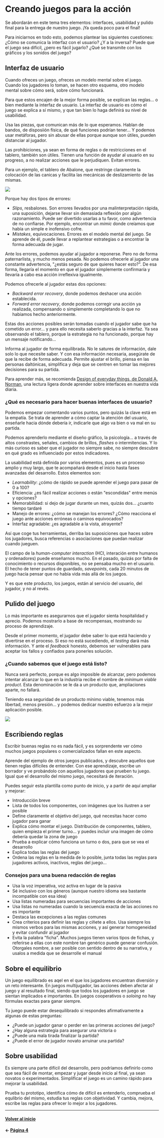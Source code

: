# Creando juegos para la acción

Se abordarán en este tema tres elementos: interfaces, usabilidad y pulido final para la entrega de nuestro juego. ¡Ya queda poco para el final!

Para iniciarnos en todo esto, podemos plantear las siguientes cuestiones: ¿Cómo se comunica la interfaz con el usuario? ¿Y a la inversa?
Puede que el juego sea difícil, ¿pero es fácil jugarlo?
¿Qué se transmite con los gráficos y los sonidos del juego?

## Interfaz de usuario

Cuando ofreces un juego, ofreces un modelo mental sobre el juego. Cuando los jugadores lo toman, se hacen otro esquema, otro modelo mental sobre cómo será, sobre cómo funcionará.

Para que estos encajen de la mejor forma posible, se explican las reglas... o bien mediante la interfaz de usuario. La interfaz de usuario es cómo el juego se explica a sí mismo, y que tan bien lo haga definirá su nivel de usabilidad.

Usa las piezas, que comunican más de lo que esperamos. Hablan de bandos, de disposiión física, de qué funciones podrían tener... Y podemos usar metáforas, pero sin abusar de ellas porque aunque son útiles, pueden distanciar al jugador.

Las prohibiciones, ya sean en forma de reglas o de restricciones en el tablero, también son útiles. Tienen una función de ayudar al usuario en su progreso, a no realizar acciones que le perjudiquen. Evitan errores.

Para un ejemplo, el tablero de Abalone, que restringe claramente la colocación de las canicas y facilita las mecánicas de deslizamiento de las mismas.

![](https://www.jugonesweb.com/wp-content/uploads/2015/12/asmodeeabalone.jpg)

Porque hay dos tipos de errores:

* _Slips_, resbalones. Son errores llevados por una malinterpretación rápida, una suposición, dejarse llevar sin demasiada reflexión por algún razonamiento. Puede ser divertido usarlas a tu favor, como advertencia de no confiarse. Por ejemplo, encontrar un _mimic_ donde creíamos que había un simple e inofensivo cofre.
* _Mistakes_, equivocaciones. Errores en el modelo mental del juego. Se aprende de él, puede llevar a replantear estrategias o a encontrar la forma adecuada de jugar.

Ante los errores, podemos ayudar al jugador a reponerse. Pero no de forma paternarlista, y mucho menos pesada. No podemos ofrecerle al jugador una constante advertencia, "¿estás seguro de que quieres hacer esto?". De esa forma, llegaría el momento en que el jugador simplemente confirmaría y llevaría a cabo esa acción irreflexiva igualmente.

Podemos ofrecerle al jugador estas dos opciones:

* _Backward error recovery_, donde podemos deshacer una acción establecida.
* _Forward error recovery_, donde podemos corregir una acción ya realizada, compensando o simplemente completando lo que no habíamos hecho anteriormente.

Estas dos acciones posibles serán tomadas cuando el jugador sabe que ha cometido un error... y para ello necesita saberlo gracias a la interfaz. Ya sea observando el tablero, porque la estrategia no ha funcionado, porque hay un mensaje notificando...

Informa al jugador de forma equilibrada. No le satures de información, dale solo lo que necesite saber. Y con esa información necesaria, asegúrate de que la recibe de forma adecuada. Permite ajustar el brillo, piensa en las personas daltónicas, simplifica y deja que se centren en tomar las mejores decisiones para su partida.

Para aprender más, se recomienda [Design of everyday things, de Donald A. Norman](https://www.goodreads.com/book/show/840.The_Design_of_Everyday_Things), una lectura ligera donde aprender sobre interfaces en nuestra vida diaria.

### ¿Qué es necesario para hacer buenas interfaces de usuario?

Podemos empezar comentando varios puntos, pero quizás la clave está en la empatía. Se trata de aprender a cómo captar la atención del usuario, enseñarle hacia dónde debería ir, indicarle que algo va bien o va mal en su partida.

Podemos aprenderlo mediante el diseño gráfico, la psicología... a través de altos constrastes, señales, cambios de brillos, _flashes_ o intermitencias. Y lo más curioso es saber que el jugador no siempre sabe, no siempre descubre en qué grado es influenciado por estos indicadores.

La usabilidad está definida por varios elementos, pues es un proceso amplio y muy largo, que te acompañará desde el inicio hasta fases avanzadas del desarrollo. Estos elementos son:

* _Learnability_: ¿cómo de rápido se puede aprender el juego para pasar de 0 a 100?
* Eficiencia: ¿es fácil realizar acciones o están "escondidas" entre menús y opciones?
* Memorabilidad: si dejo de jugar durante un mes, quizás dos... ¿cuanto tiempo tardaré 
* Manejo de errores: ¿cómo se manejan los errores? ¿Cómo reacciona el juego ante acciones erróneas o caminos equivocados?
* Interfaz agradable: ¿es agradable a la vista, atrayente?

Así que coge tus herramientas, derriba las suposiciones que haces sobre los jugadores, busca referencias o asociaciones que puedan realizar cuando jueguen.

El campo de la _human-computer interaction_ (HCI, interación entre humanos y ordenadores) puede enseñarnos mucho. En el pasado, quizás por falta de conocimiento o recursos disponibles, no se pensaba mucho en el usuario. El hecho de tener puntos de guardado, _savepoints_, cada 20 minutos de juego hacía pensar que no había vida más allá de los juegos.

Y es que este producto, los juegos, están al servicio del usuario, del jugador, y no al revés.

## Pulido del juego

Lo más importante es asegurarnos que el jugador sienta hospitalidad y aprecio. Podemos mostrarlo a base de recompensas, mostrando su proceso de aprendizaje.

Desde el primer momento, el jugador debe saber lo que está haciendo y divertirse en el proceso. Si eso no está sucediendo, el _testing_ dará más información. Y ante el _feedback_ honesto, debemos ser vulnerables para aceptar los fallos y confiados para ponerles solución.

### ¿Cuando sabemos que el juego está listo?

Nunca será perfecto, porque es algo imposible de alcanzar, pero podemos intentar alcanzar lo que en la industria recibe el nombre de _minimum viable product_. Esta denominación se le da a un producto que, ampliaciones aparte, no fallará.

Teniendo esa seguridad de un producto mínimo viable, tenemos más libertad, menos presión... y podemos dedicar nuestro esfuerzo a la mejor aplicación posible.

![](https://d2j5j2nzyiu8js.cloudfront.net/write-my-paper.jpg)

## Escribiendo reglas

Escribir buenas reglas no es nada fácil, y es sorprendente ver cómo muchos juegos populares o comercializados fallan en este aspecto.

Aprende del ejemplo de otros juegos publicados, y descubre aquellos que tienen reglas difíciles de entender. Con ese aprendizaje, escribe un borrador y ve probándolo con aquellos jugadores que prueben tu juego. Igual que el desarrollo del mismo juego, necesitará de iteración.

Puedes seguir esta plantilla como punto de inicio, y a partir de aquí ampliar y mejorar:

* Introducción breve
* Lista de todos los componentes, con imágenes que los ilustren a ser posible
* Define claramente el objetivo del juego, qué necesitas hacer como jugador para ganar
* Explica cómo montar el juego. Distribución de componentes, tablero, quien empieza el primer turno... y puedes incluir una imagen de cómo debería quedar la zona de juego
* Prueba a explicar cómo funciona un turno o dos, para que se vea el desarrollo
* Explica todas las reglas del juego
* Ordena las reglas en la medida de lo posible, junta todas las reglas para jugadores activos, inactivos, reglas del juego...

### Consejos para una buena redacción de reglas

* Usa la voz imperativa, voz activa en lugar de la pasiva
* Sé inclusivo con los géneros (aunque nuestro idioma sea bastante incompatible con esa idea)
* Usa listas numeradas para secuencias importantes de acciones
* Usa listas no numeradas cuando la secuencia exacta de las acciones no es importante
* Destaca las excepciones a las reglas comunes
* Crea criterios para definir las reglas y cíñete a ellos. Usa siempre los mismos verbos para las mismas acciones, y así generar homogeneidad y evitar confundir al jugador
* Evita la palabra "ficha". Muchos juegos tienen varios tipos de fichas, y referirse a ellas con este nombre tan genérico puede generar confusión. Otorgales nombre, a ser posible con sentido dentro de su narrativa, y usalos a medida que se desarrolle el manual

## Sobre el equilibrio

Un juego equilibrado es aqel en el que los jugadores encuentran diversión y un reto interesante. En juegos multijugador, las acciones deben afectar al juego y al resultado final, siendo que todos los jugadores en juego se sientan implicados e importantes. En juegos cooperativos o _soloing_ no hay fórmulas exactas para ganar siempre.

Tu juego puede estar desequilibrado si respondes afirmativamente a algunas de estas preguntas:

* ¿Puede un jugador ganar o perder en las primeras acciones del juego?
* ¿Hay alguna estrategia para asegurar una victoria o
* ¿Puede una mala tirada finalizar la partida?
* ¿Puede el error de jugador novato arruinar una partida?

## Sobre usabilidad

Es siempre una parte difícil del desarrollo, pero podríamos definirlo como que sea fácil de montar, empezar y jugar desde inicio al final, ya sean novatos o experimentados. Simplificar el juego es un camino rápido para mejorar la usabilidad.

Prueba tu prototipo, identifica cómo de difícil es entenderlo, comprueba el equlibrio del mismo, estudia tus reglas con objetividad. Y cambia, mejora, escribe las reglas para ofrecer lo mejor a los jugadores.

---
#### [Volver al inicio](../../README.md)
#### ← [Página 4](w4.md)
